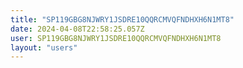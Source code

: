 ```yaml
---
title: "SP119GBG8NJWRY1JSDRE10QQRCMVQFNDHXH6N1MT8"
date: 2024-04-08T22:58:25.057Z
user: SP119GBG8NJWRY1JSDRE10QQRCMVQFNDHXH6N1MT8
layout: "users"
---
```

    
